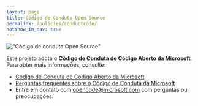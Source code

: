 ```yaml
---
layout: page
title: Código de Conduta Open Source
permalink: /policies/conductcode/
notshow_in_nav: true
---
```


!["Código de conduta Open Source"](../../assets/imgs/conductcode-400.png "Código de conduta Open Source")

Este projeto adota o **Código de Conduta de Código Aberto da Microsoft**. Para obter mais informações, consulte:

- [Código de Conduta de Código Aberto da Microsoft](https://opensource.microsoft.com/codeofconduct/)
- [Perguntas frequentes sobre o Código de Conduta da Microsoft](https://opensource.microsoft.com/codeofconduct/faq/)
- Entre em contato com [opencode@microsoft.com](mailto:opencode@microsoft.com) com perguntas ou preocupações.
